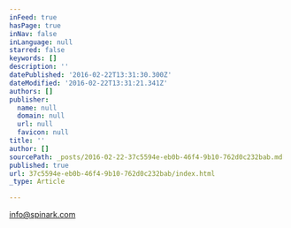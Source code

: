 ```yaml
---
inFeed: true
hasPage: true
inNav: false
inLanguage: null
starred: false
keywords: []
description: ''
datePublished: '2016-02-22T13:31:30.300Z'
dateModified: '2016-02-22T13:31:21.341Z'
authors: []
publisher:
  name: null
  domain: null
  url: null
  favicon: null
title: ''
author: []
sourcePath: _posts/2016-02-22-37c5594e-eb0b-46f4-9b10-762d0c232bab.md
published: true
url: 37c5594e-eb0b-46f4-9b10-762d0c232bab/index.html
_type: Article

---
```

info@spinark.com